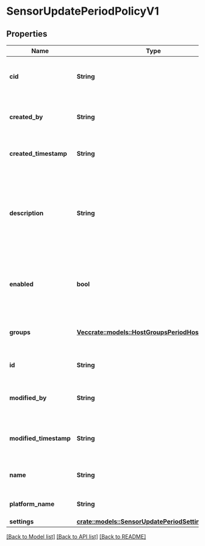 # SensorUpdatePeriodPolicyV1

## Properties

Name | Type | Description | Notes
------------ | ------------- | ------------- | -------------
**cid** | **String** | The customer id associated with the policy | 
**created_by** | **String** | The email of the user which created the policy | 
**created_timestamp** | **String** | The time at which the policy was created | 
**description** | **String** | The description of a policy. Use this field to provide a high level summary of what this policy enforces | 
**enabled** | **bool** | If a policy is enabled it will be used during the course of policy evaluation | 
**groups** | [**Vec<crate::models::HostGroupsPeriodHostGroupV1>**](host_groups.HostGroupV1.md) | The groups that are currently attached to the policy | 
**id** | **String** | The unique id of the policy | 
**modified_by** | **String** | The email of the user which last modified the policy | 
**modified_timestamp** | **String** | The time at which the policy was last modified | 
**name** | **String** | The human readable name of the policy | 
**platform_name** | **String** | The name of the platform | 
**settings** | [**crate::models::SensorUpdatePeriodSettingsRespV1**](sensor_update.SettingsRespV1.md) |  | 

[[Back to Model list]](../README.md#documentation-for-models) [[Back to API list]](../README.md#documentation-for-api-endpoints) [[Back to README]](../README.md)



